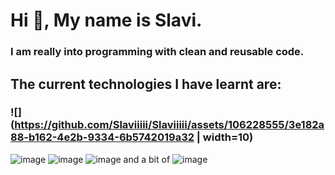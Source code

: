  # Hi 👋, My name is Slavi.
 ### I am really into programming with clean and reusable code.
 ## The current technologies I have learnt are:
 ### ![](https://github.com/Slaviiiii/Slaviiiii/assets/106228555/3e182a88-b162-4e2b-9334-6b5742019a32 | width=10)
 ![image](https://github.com/Slaviiiii/Slaviiiii/assets/106228555/70fcb986-c7db-4663-ae10-030484f40050)
 ![image](https://github.com/Slaviiiii/Slaviiiii/assets/106228555/6200c326-5605-4a22-a90e-0c7034468452)
 ![image](https://github.com/Slaviiiii/Slaviiiii/assets/106228555/e42e84b2-53b0-4cc2-904d-cbf8b552896a)
 and a bit of ![image](https://github.com/Slaviiiii/Slaviiiii/assets/106228555/1da7523c-b7c8-4f8f-8d0d-302cf4738fdc)
